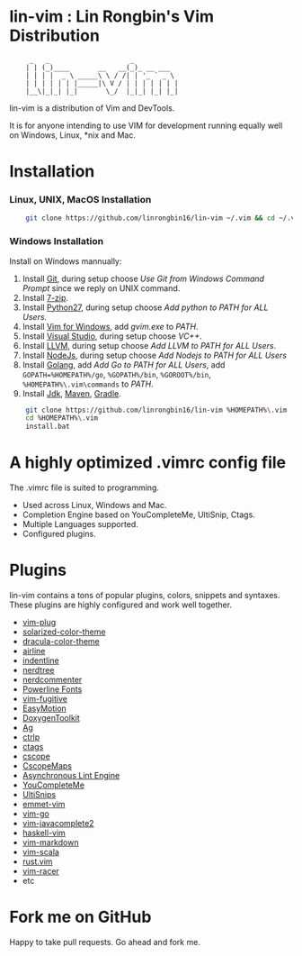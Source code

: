 # lin-vim : Lin Rongbin's Vim Distribution


         _   _                    _
        | | (_)____       __   __(_)_ __ ___
        | | | |  _ \ _____\ \ / /| | '_ ` _ \
        | | | | | | |_____|\ V / | | | | | | |
        |__\|_|_| |_|       \_/  |_|_| |_| |_|



lin-vim is a distribution of Vim and DevTools.

It is for anyone intending to use VIM for development running equally well on Windows, Linux, \*nix and Mac.

# Installation

### Linux, UNIX, MacOS Installation

```bash
    git clone https://github.com/linrongbin16/lin-vim ~/.vim && cd ~/.vim && bash install.sh
```

### Windows Installation

Install on Windows mannually:
1. Install [Git](https://git-scm.com/), during setup choose *Use Git from Windows Command Prompt* since we reply on UNIX command.
2. Install [7-zip](http://www.7-zip.org/).
3. Install [Python27](https://www.python.org/downloads/release/python-2714/), during setup choose *Add python to PATH for ALL Users*.
4. Install [Vim for Windows](https://tuxproject.de/projects/vim/), add *gvim.exe* to *PATH*.
5. Install [Visual Studio](https://www.visualstudio.com/), during setup choose *VC++*.
6. Install [LLVM](http://releases.llvm.org/download.html), during setup choose *Add LLVM to PATH for ALL Users*.
7. Install [NodeJs](https://nodejs.org/), during setup choose *Add Nodejs to PATH for ALL Users*
8. Install [Golang](https://golang.org/), add *Add Go to PATH for ALL Users*, add `GOPATH=%HOMEPATH%/go`, `%GOPATH%/bin`, `%GOROOT%/bin`, `%HOMEPATH%\.vim\commands` to *PATH*.
9. Install [Jdk](https://golang.org/), [Maven](https://maven.org), [Gradle](https://gradle.org).

```bash
    git clone https://github.com/linrongbin16/lin-vim %HOMEPATH%\.vim
    cd %HOMEPATH%\.vim
    install.bat
```

# A highly optimized .vimrc config file

The .vimrc file is suited to programming.
* Used across Linux, Windows and Mac.
* Completion Engine based on YouCompleteMe, UltiSnip, Ctags.
* Multiple Languages supported.
* Configured plugins.

# Plugins

lin-vim contains a tons of popular plugins, colors, snippets and syntaxes. These plugins are highly configured and work well together.

* [vim-plug](https://github.com/junegunn/vim-plug)
* [solarized-color-theme](https://github.com/altercation/vim-colors-solarized)
* [dracula-color-theme](https://draculatheme.com/vim/)
* [airline](https://github.com/bling/vim-airline)
* [indentline](https://github.com/Yggdroot/indentLine)
* [nerdtree](https://github.com/scrooloose/nerdtree)
* [nerdcommenter](https://github.com/scrooloose/nerdcommenter)
* [Powerline Fonts](https://github.com/Lokaltog/powerline-fonts)
* [vim-fugitive](https://github.com/tpope/vim-fugitive)
* [EasyMotion](https://github.com/Lokaltog/vim-easymotion)
* [DoxygenToolkit](https://github.com/vim-scripts/DoxygenToolkit.vim)
* [Ag](https://github.com/rking/ag.vim)
* [ctrlp](https://github.com/kien/ctrlp.vim)
* [ctags](ctags.sourceforge.net)
* [cscope](cscope.sourceforge.net)
* [CscopeMaps](http://cscope.sourceforge.net/cscope_maps.vim)
* [Asynchronous Lint Engine](https://github.com/w0rp/ale)
* [YouCompleteMe](https://github.com/Valloric/YouCompleteMe)
* [UltiSnips](https://github.com/SirVer/ultisnips)
* [emmet-vim](https://github.com/mattn/emmet-vim)
* [vim-go](https://github.com/fatih/vim-go)
* [vim-javacomplete2](https://github.com/artur-shaik/vim-javacomplete2)
* [haskell-vim](https://github.com/neovimhaskell/haskell-vim)
* [vim-markdown](https://github.com/plasticboy/vim-markdown)
* [vim-scala](https://github.com/derekwyatt/vim-scala)
* [rust.vim](https://github.com/rust-lang/rust)
* [vim-racer](https://github.com/racer-rust/vim-racer)
* etc

# Fork me on GitHub

Happy to take pull requests. Go ahead and fork me.
